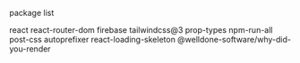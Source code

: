 package list

react
react-router-dom
firebase
tailwindcss@3
prop-types
npm-run-all
post-css
autoprefixer
react-loading-skeleton
@welldone-software/why-did-you-render